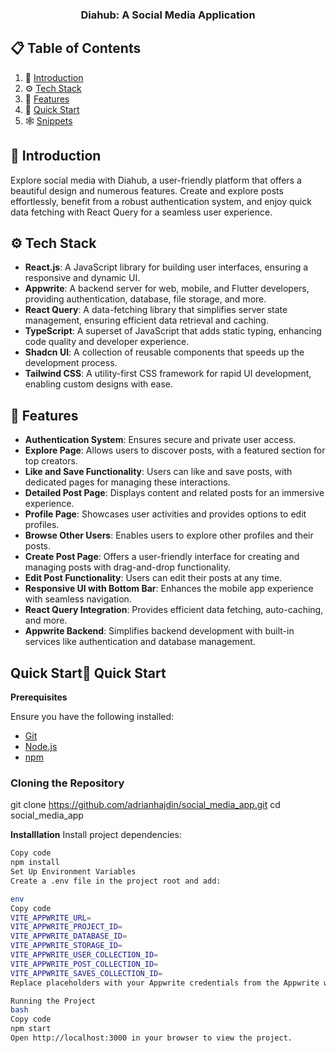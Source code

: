 <div align="center">
  <h3 align="center">Diahub: A Social Media Application</h3>
</div>

## 📋 Table of Contents

1. 🤖 [Introduction](#introduction)
2. ⚙️ [Tech Stack](#tech-stack)
3. 🔋 [Features](#features)
4. 🤸 [Quick Start](#quick-start)
5. 🕸️ [Snippets](#snippets)

## <a name="introduction">🤖 Introduction</a>

Explore social media with Diahub, a user-friendly platform that offers a beautiful design and numerous features. Create and explore posts effortlessly, benefit from a robust authentication system, and enjoy quick data fetching with React Query for a seamless user experience.

## <a name="tect-stack">⚙️ Tech Stack</a>

- **React.js**: A JavaScript library for building user interfaces, ensuring a responsive and dynamic UI.
- **Appwrite**: A backend server for web, mobile, and Flutter developers, providing authentication, database, file storage, and more.
- **React Query**: A data-fetching library that simplifies server state management, ensuring efficient data retrieval and caching.
- **TypeScript**: A superset of JavaScript that adds static typing, enhancing code quality and developer experience.
- **Shadcn UI**: A collection of reusable components that speeds up the development process.
- **Tailwind CSS**: A utility-first CSS framework for rapid UI development, enabling custom designs with ease.

## <a name="features">🔋 Features</a>

- **Authentication System**: Ensures secure and private user access.
- **Explore Page**: Allows users to discover posts, with a featured section for top creators.
- **Like and Save Functionality**: Users can like and save posts, with dedicated pages for managing these interactions.
- **Detailed Post Page**: Displays content and related posts for an immersive experience.
- **Profile Page**: Showcases user activities and provides options to edit profiles.
- **Browse Other Users**: Enables users to explore other profiles and their posts.
- **Create Post Page**: Offers a user-friendly interface for creating and managing posts with drag-and-drop functionality.
- **Edit Post Functionality**: Users can edit their posts at any time.
- **Responsive UI with Bottom Bar**: Enhances the mobile app experience with seamless navigation.
- **React Query Integration**: Provides efficient data fetching, auto-caching, and more.
- **Appwrite Backend**: Simplifies backend development with built-in services like authentication and database management.

## Quick Start<a name="quick-start">🤸 Quick Start</a>

**Prerequisites**

Ensure you have the following installed:

- [Git](https://git-scm.com/)
- [Node.js](https://nodejs.org/en)
- [npm](https://www.npmjs.com/)

### Cloning the Repository

git clone https://github.com/adrianhajdin/social_media_app.git
cd social_media_app

**Installlation**
Install project dependencies:

```bash
Copy code
npm install
Set Up Environment Variables
Create a .env file in the project root and add:

env
Copy code
VITE_APPWRITE_URL=
VITE_APPWRITE_PROJECT_ID=
VITE_APPWRITE_DATABASE_ID=
VITE_APPWRITE_STORAGE_ID=
VITE_APPWRITE_USER_COLLECTION_ID=
VITE_APPWRITE_POST_COLLECTION_ID=
VITE_APPWRITE_SAVES_COLLECTION_ID=
Replace placeholders with your Appwrite credentials from the Appwrite website.

Running the Project
bash
Copy code
npm start
Open http://localhost:3000 in your browser to view the project.

```

#
